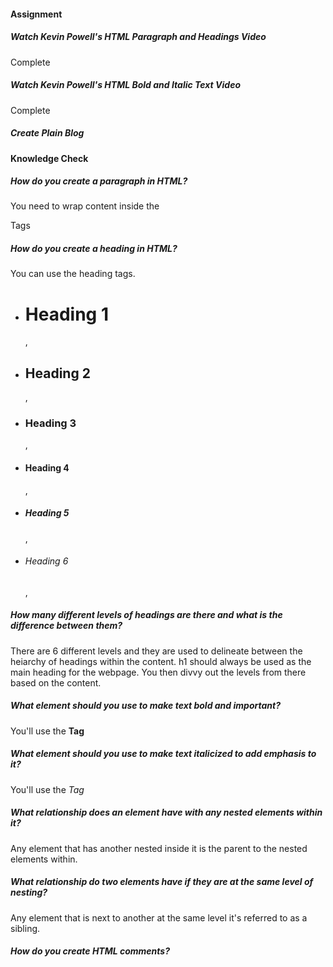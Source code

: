 #### Assignment 

##### Watch Kevin Powell's HTML Paragraph and Headings Video
Complete

##### Watch Kevin Powell's HTML Bold and Italic Text Video
Complete

##### Create Plain Blog

#### Knowledge Check


##### How do you create a paragraph in HTML?
  You need to wrap content inside the <p>Tags</p>

##### How do you create a heading in HTML?
  You can use the heading tags. 
  * <h1>Heading 1</h1>, 
  * <h2>Heading 2</h2>, 
  * <h3>Heading 3</h3>, 
  * <h4>Heading 4</h4>, 
  * <h5>Heading 5</h5>, 
  * <h6>Heading 6</h6>, 

##### How many different levels of headings are there and what is the difference between them?
  There are 6 different levels and they are used to delineate between the heiarchy of headings within the content. h1 should always be used as the main heading for the webpage. You then divvy out the levels from there based on the content.

##### What element should you use to make text bold and important?
  You'll use the <strong>Tag</strong>

##### What element should you use to make text italicized to add emphasis to it?
  You'll use the <em>Tag</em>

##### What relationship does an element have with any nested elements within it?
  Any element that has another nested inside it is the parent to the nested elements within.

##### What relationship do two elements have if they are at the same level of nesting?
  Any element that is next to another at the same level it's referred to as a sibling.

##### How do you create HTML comments?
  <!-- This is a comment -->